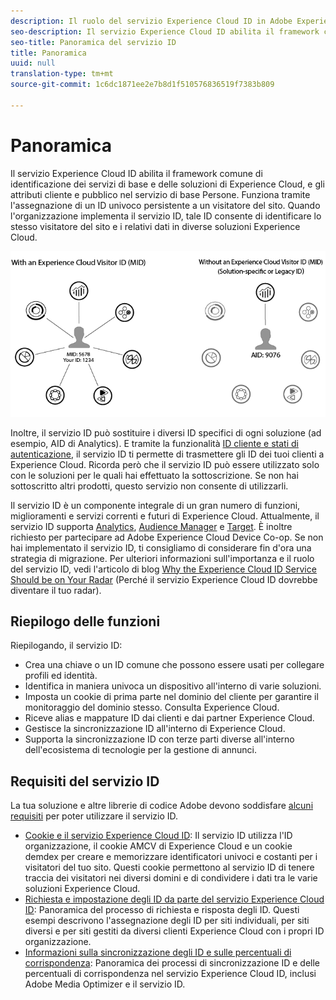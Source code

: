 ```yaml
---
description: Il ruolo del servizio Experience Cloud ID in Adobe Experience Cloud.
seo-description: Il servizio Experience Cloud ID abilita il framework comune di identificazione dei servizi di base e delle soluzioni di Experience Cloud, e gli attributi cliente e pubblico nel servizio di base Persone.
seo-title: Panoramica del servizio ID
title: Panoramica
uuid: null
translation-type: tm+mt
source-git-commit: 1c6dc1871ee2e7b8d1f510576836519f7383b809

---
```



# Panoramica

Il servizio Experience Cloud ID abilita il framework comune di identificazione dei servizi di base e delle soluzioni di Experience Cloud, e gli attributi cliente e pubblico nel servizio di base Persone. Funziona tramite l&#39;assegnazione di un ID univoco persistente a un visitatore del sito. Quando l&#39;organizzazione implementa il servizio ID, tale ID consente di identificare lo stesso visitatore del sito e i relativi dati in diverse soluzioni Experience Cloud.

![](assets/ecid.png)

Inoltre, il servizio ID può sostituire i diversi ID specifici di ogni soluzione (ad esempio, AID di Analytics). E tramite la funzionalità [ID cliente e stati di autenticazione](/help/mcvid-reference/mcvid-authenticated-state.md), il servizio ID ti permette di trasmettere gli ID dei tuoi clienti a Experience Cloud. Ricorda però che il servizio ID può essere utilizzato solo con le soluzioni per le quali hai effettuato la sottoscrizione. Se non hai sottoscritto altri prodotti, questo servizio non consente di utilizzarli.

Il servizio ID è un componente integrale di un gran numero di funzioni, miglioramenti e servizi correnti e futuri di Experience Cloud. Attualmente, il servizio ID supporta [Analytics](http://www.adobe.com/marketing-cloud/web-analytics.html), [Audience Manager](http://www.adobe.com/marketing-cloud/data-management-platform.html) e [Target](http://www.adobe.com/marketing-cloud/testing-targeting.html). È inoltre richiesto per partecipare ad Adobe Experience Cloud Device Co-op. Se non hai implementato il servizio ID, ti consigliamo di considerare fin d&#39;ora una strategia di migrazione. Per ulteriori informazioni sull&#39;importanza e il ruolo del servizio ID, vedi l&#39;articolo di blog [Why the Experience Cloud ID Service Should be on Your Radar](http://blogs.adobe.com/digitalmarketing/analytics/why-new-adobe-marketing-cloud-id-service-should-be-on-your-radar/) (Perché il servizio Experience Cloud ID dovrebbe diventare il tuo radar).

## Riepilogo delle funzioni

Riepilogando, il servizio ID:

* Crea una chiave o un ID comune che possono essere usati per collegare profili ed identità.
* Identifica in maniera univoca un dispositivo all&#39;interno di varie soluzioni.
* Imposta un cookie di prima parte nel dominio del cliente per garantire il monitoraggio del dominio stesso. Consulta  Experience Cloud.
* Riceve alias e mappature ID dai clienti e dai partner Experience Cloud.
* Gestisce la sincronizzazione ID all&#39;interno di Experience Cloud.
* Supporta la sincronizzazione ID con terze parti diverse all&#39;interno dell&#39;ecosistema di tecnologie per la gestione di annunci.

## Requisiti del servizio ID

La tua soluzione e altre librerie di codice Adobe devono soddisfare  [alcuni requisiti](/help/mcvid-reference/mcvid-requirements.md) per poter utilizzare il servizio ID.

* [Cookie e il servizio Experience Cloud ID](mcvid-cookies.md): Il servizio ID utilizza l&#39;ID organizzazione, il cookie AMCV di Experience Cloud e un cookie demdex per creare e memorizzare identificatori univoci e costanti per i visitatori del tuo sito. Questi cookie permettono al servizio ID di tenere traccia dei visitatori nei diversi domini e di condividere i dati tra le varie soluzioni Experience Cloud.
* [Richiesta e impostazione degli ID da parte del servizio Experience Cloud ID](mcvid-id-request.md): Panoramica del processo di richiesta e risposta degli ID. Questi esempi descrivono l&#39;assegnazione degli ID per siti individuali, per siti diversi e per siti gestiti da diversi clienti Experience Cloud con i propri ID organizzazione.
* [Informazioni sulla sincronizzazione degli ID e sulle percentuali di corrispondenza](mcvid-match-rates.md): Panoramica dei processi di sincronizzazione ID e delle percentuali di corrispondenza nel servizio Experience Cloud ID, inclusi Adobe Media Optimizer e il servizio ID.